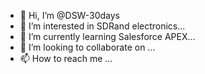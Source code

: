 - 👋 Hi, I’m @DSW-30days
- 👀 I’m interested in SDRand electronics...
- 🌱 I’m currently learning Salesforce APEX...
- 💞️ I’m looking to collaborate on ...
- 📫 How to reach me ...

<!---
DSW-30days/DSW-30days is a ✨ special ✨ repository because its `README.md` (this file) appears on your GitHub profile.
You can click the Preview link to take a look at your changes.
--->
